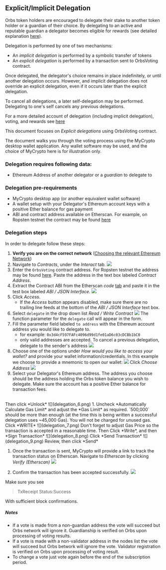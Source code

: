 ## Explicit/Implicit Delegation

Orbs token holders are encouraged to delegate their stake to another token holder 
or a guardian of their choice. By delegating to an active and reputable guardian
a delegator becomes eligible for rewards (see detailed explanation [here][voting_explained]).  

Delegation is performed by one of two mechanisms: 
* An *implicit delegation* is performed by a symbolic transfer of tokens
* An *explicit delegation* is performed by a transaction sent to OrbsVoting contract. 

Once delegated, the delegator's choice remains in place indefinitely, or until
another delegation occurs. However, and implicit delegation does not override an explicit delegation, even if
it occurs later than the explicit delegation.

To cancel all delegations, a later self-delegation may be performed. Delegating to one's self cancels any 
previous delegations. 

For a more detailed account of delegation (including implicit delegation), voting, and rewards see [here][voting_explained]

This document focuses on *Explicit delegations* using OrbsVoting contract.

The document walks you through the voting process using the MyCrypto desktop wallet application.
Any wallet software may be used, and the choice of MyCrypto here is for illustration only.

[voting_explained]: http://broken

### Delegation requires following data:
- Ethereum Address of another delegator or a *guardian* to delegate to

### Delegation pre-requirements
 - MyCrypto desktop app (or another equivalent wallet software)
 - A wallet setup with your Delegator's Ethereum account keys with a positive Ether balance for gas payment
 - ABI and contract address available on Etherscan. For example, on Ropsten testnet the contract may be found [here][1] 

### Delegation steps

In order to delegate follow these steps:

1. **Verify you are on the correct network** ([Choosing the relevant Ethereum Network](./choosing_the_network.md))
2. Navigate to *Contracts*, under the *Interact* tab.
![](./voting_1.png)
1. Enter the `OrbsVoting` contract address. For Ropsten testnet the address may be found [here][1]. Paste the address in the text box labeled *Contract Address*.
1. Extract the Contract ABI from the Etherscan *code* [tab][1] and paste it in the test box labeled *ABI / JSON Interface*. 
![](./voting_2.png)
1. Click *Access*.
   * If the *Access* button appears disabled, make sure there are no trailing line feeds at the bottom of the *ABI / JSON Interface* text box.
1. Select `delegate` in the drop down list *Read / Write Contract*
![](delegation_3.png)
The function parameter for the `delegate` call will appear in the form.
1. Fill the parameter field labeled `to address`
with the Ethereum account address you would like to delegate to.
    - for example: `0x3d4cF597FAFc4096d99d1fe01aD6c03cDCBb1bC0`
    - only valid addresses are accepted. To cancel a previous delegation, delegate to the sender's address
![](delegation_4.png)
1. Choose one of the options under *How would you like to access your wallet?*
and provide your wallet information/credentials.
In this example we choose to provide a mnemonic to open our wallet:
![](./unlock_mnemonic.png)
Click *Choose Address*
![](./voting_5.png)
1. Select your Delegator's Ethereum address. 
The address you choose should be the address holding the Orbs token balance you wish to delegate.
Make sure the account has a positive Ether balance for transaction fees. 
<br>
Then click *Unlock* 
![](delegation_6.png)
1. Uncheck *Automatically Calculate Gas Limit* and adjust the *Gas Limit* as required. 
`500,000` should be more than enough (at the time this is being written a successful delegation uses 
~45,000 Gas). You will not be charged for unused gas.
<br>
Click *WRITE*
![](delegation_7.png)
Don't forget to adjust Gas Price so the transaction is accepted in a reasonable time. Then Click *Write*, and then *Sign Transaction* 
![](delegation_8.png)
Click *Send Transaction*
![](delegation_9.png)
Review, then click *Send*

1. Once the transaction is sent, MyCrypto will provide a link to track the transaction status on Etherscan.
Navigate to *Etherscan* by clicking *Verify (Etherscan)*
![](delegation_10.png)

1. Confirm the transaction has been accepted successfully.
![](delegation_11.png)
 
Make sure you see 
> TxReceipt Status:Success

With sufficient block confirmations.

[1]: https://ropsten.etherscan.io/address/0x9f313f9b21d9EAcBACF7ad0527EDC39ec3753Fba#code

##### Notes
* If a vote is made from a non-guardian address the vote will succeed but Orbs network will ignore it. Guardianship is verified on Orbs upon processing of voting results.
* If a vote is made with a non-validator address in the nodes list the vote will succeed but Orbs betwork will ignore the vote. Validator registration is verified on Orbs upon processing of voting result. 
* To change a vote just vote again before the end of the subscription period.
